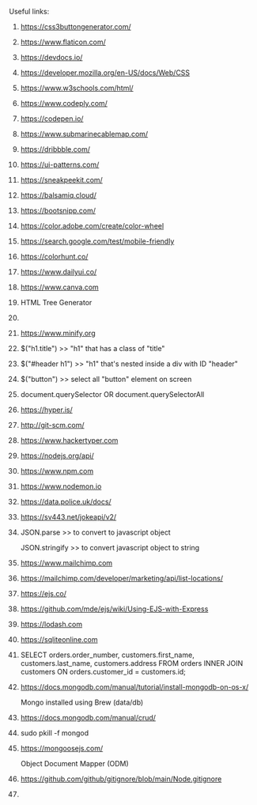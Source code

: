 Useful links:

1. https://css3buttongenerator.com/

2. https://www.flaticon.com/

3. https://devdocs.io/

4. https://developer.mozilla.org/en-US/docs/Web/CSS

5. https://www.w3schools.com/html/

6. https://www.codeply.com/

7. https://codepen.io/

8. https://www.submarinecablemap.com/

9. https://dribbble.com/

10. https://ui-patterns.com/

11. https://sneakpeekit.com/

12. https://balsamiq.cloud/

13. https://bootsnipp.com/

14. https://color.adobe.com/create/color-wheel

15. https://search.google.com/test/mobile-friendly

16. https://colorhunt.co/

17. https://www.dailyui.co/

18. https://www.canva.com

19. HTML Tree Generator

20. <script src="https://ajax.googleapis.com/ajax/libs/jquery/3.6.0/jquery.min.js"></script>

21. https://www.minify.org

22. $("h1.title") >> "h1" that has a class of "title"
23. $("#header h1") >> "h1" that's nested inside a div with ID "header"
24. $("button") >> select all "button" element on screen
25. document.querySelector OR document.querySelectorAll

26. https://hyper.is/

27. http://git-scm.com/

28. https://www.hackertyper.com

29. https://nodejs.org/api/

30. https://www.npm.com

31. https://www.nodemon.io

32. https://data.police.uk/docs/

33. https://sv443.net/jokeapi/v2/

34. JSON.parse >> to convert to javascript object

    JSON.stringify >> to convert javascript object to string
    
35. https://www.mailchimp.com

36. https://mailchimp.com/developer/marketing/api/list-locations/

37. https://ejs.co/

38. https://github.com/mde/ejs/wiki/Using-EJS-with-Express

39. https://lodash.com

40. https://sqliteonline.com

41. SELECT orders.order_number, customers.first_name, customers.last_name, customers.address
    FROM orders
    INNER JOIN customers ON orders.customer_id = customers.id;
    
42. https://docs.mongodb.com/manual/tutorial/install-mongodb-on-os-x/
    
    Mongo installed using Brew (data/db)

43. https://docs.mongodb.com/manual/crud/

44. sudo pkill -f mongod

45. https://mongoosejs.com/

    Object Document Mapper (ODM)

46. https://github.com/github/gitignore/blob/main/Node.gitignore

47. 

